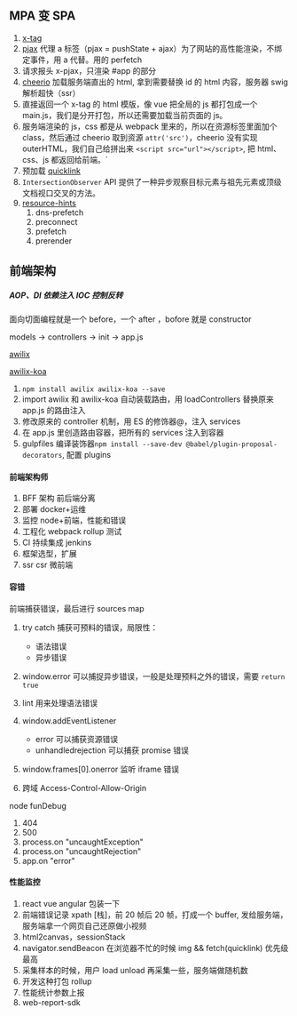## MPA 变 SPA

1. [x-tag](https://x-tag.github.io/docs)
2. [pjax](https://github.com/defunkt/jquery-pjax) 代理 a 标签（pjax = pushState + ajax）为了网站的高性能渲染，不绑定事件，用 a 代替。用的 perfetch
3. 请求报头 x-pjax，只渲染 #app 的部分
4. [cheerio](https://github.com/cheeriojs/cheerio) 加载服务端直出的 html, 拿到需要替换 id 的 html 内容，服务器 swig 解析超快（ssr）
5. 直接返回一个 x-tag 的 html 模版，像 vue 把全局的 js 都打包成一个 main.js，我们是分开打包，所以还需要加载当前页面的 js。
6. 服务端渲染的 js，css 都是从 webpack 里来的，所以在资源标签里面加个 class，然后通过 cheerio 取到资源 `attr('src')`，cheerio 没有实现 outerHTML，我们自己给拼出来 `<script src="url"></script>`, 把 html、css、js 都返回给前端。`
7. 预加载 [quicklink](https://github.com/GoogleChromeLabs/quicklink)
8. `IntersectionObserver` API 提供了一种异步观察目标元素与祖先元素或顶级文档视口交叉的方法。
9. [resource-hints](https://www.w3.org/TR/resource-hints/)
   1. dns-prefetch
   2. preconnect
   3. prefetch
   4. prerender

## 前端架构

##### AOP、DI 依赖注入 IOC 控制反转

面向切面编程就是一个 before，一个 after ，bofore 就是 constructor

models -> controllers -> init -> app.js
 
[awilix](https://github.com/jeffijoe/awilix#readme) 

[awilix-koa](https://github.com/jeffijoe/awilix-koa)

1. `npm install awilix awilix-koa --save`
2. import awilix 和 awilix-koa 自动装载路由，用 loadControllers 替换原来 app.js 的路由注入
3. 修改原来的 controller 机制，用 ES 的修饰器@，注入 services
4. 在 app.js 里创造路由容器，把所有的 services 注入到容器
5. gulpfiles 编译装饰器`npm install --save-dev @babel/plugin-proposal-decorators`, 配置 plugins

#### 前端架构师

1. BFF 架构 前后端分离
2. 部署 docker+运维
3. 监控  node+前端，性能和错误
4. 工程化 webpack rollup 测试
5. CI 持续集成 jenkins
6. 框架选型，扩展
7. ssr csr 微前端

#### 容错

前端捕获错误，最后进行 sources map

1. try catch 捕获可预料的错误，局限性：

   - 语法错误
   - 异步错误

2. window.error 可以捕捉异步错误，一般是处理预料之外的错误，需要 `return true`

3. lint 用来处理语法错误

4. window.addEventListener 

   - error	可以捕获资源错误
   - unhandledrejection 可以捕获 promise 错误

5. window.frames[0].onerror 监听 iframe 错误

6. 跨域 Access-Control-Allow-Origin

node funDebug

1. 404
2. 500
3. process.on "uncaughtException"
4. process.on "uncaughtRejection"
5. app.on "error"

#### 性能监控

1. react vue angular 包装一下
2. 前端错误记录 xpath [栈]，前 20 帧后 20 帧，打成一个 buffer, 发给服务端，服务端拿一个网页自己还原做小视频
3. html2canvas，sessionStack
4. navigator.sendBeacon 在浏览器不忙的时候 img && fetch(quicklink) 优先级最高
5. 采集样本的时候，用户 load unload 再采集一些，服务端做随机数
6. 开发这种打包 rollup
7. 性能统计参数上报
8. web-report-sdk
